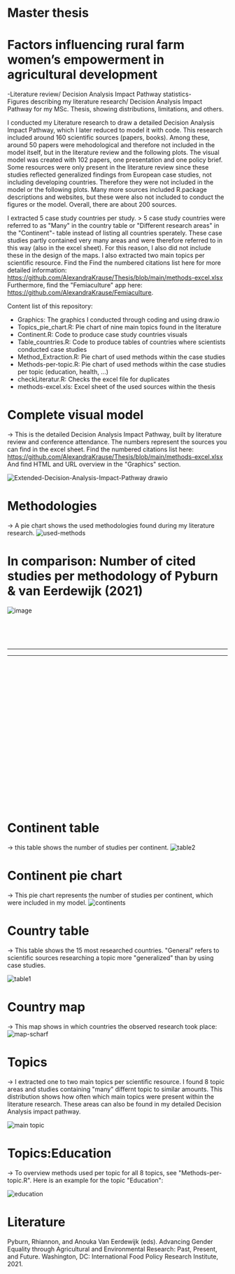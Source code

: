 # Master thesis 
# Factors influencing rural farm women’s empowerment in agricultural development

-Literature review/ Decision Analysis Impact Pathway statistics-
<br>
Figures describing my literature research/ Decision Analysis Impact Pathway for my MSc. Thesis, showing distributions, limitations, and others.

I conducted my Literature research to draw a detailed Decision Analysis Impact Pathway, which I later reduced to model it with code. This research included around 160 scientific sources (papers, books). Among these, around 50 papers were mehodological and therefore not included in the model itself, but in the literature review and the following plots. The visual model was created with 102 papers, one presentation and one policy brief. Some resources were only present in the literature review since these studies reflected generalized findings from European case studies, not including developing countries. Therefore they were not included in the model or the following plots.
Many more sources included R.package descriptions and websites, but these were also not included to conduct the figures or the model. Overall, there are about 200 sources.

I extracted 5 case study countries per study. > 5 case study countries were referred to as "Many" in the country table or "Different research areas" in the "Continent"- table instead of listing all countries sperately. These case studies partly contained very many areas and were therefore referred to in this way (also in the excel sheet). For this reason, I also did not include these in the design of the maps.
I also extracted two main topics per scientific resource.
Find the Find the numbered citations list here for more detailed information: https://github.com/AlexandraKrause/Thesis/blob/main/methods-excel.xlsx
Furthermore, find the "Femiaculture" app here: https://github.com/AlexandraKrause/Femiaculture.

Content list of this repository:
- Graphics: The graphics I conducted through coding and using draw.io
- Topics_pie_chart.R: Pie chart of nine main topics found in the literature
- Continent.R: Code to produce case study countries visuals
- Table_countries.R: Code to produce tables of countries where scientists conducted case studies
- Method_Extraction.R: Pie chart of used methods within the case studies
- Methods-per-topic.R: Pie chart of used methods within the case studies per topic (education, health, ...)
- checkLiteratur.R: Checks the excel file for duplicates
- methods-excel.xls: Excel sheet of the used sources within the thesis

# Complete visual model
-> This is the detailed Decision Analysis Impact Pathway, built by literature review and conference attendance. The numbers represent the sources you can find in the excel sheet. Find the numbered citations list here:
https://github.com/AlexandraKrause/Thesis/blob/main/methods-excel.xlsx
And find HTML and URL overview in the "Graphics" section.

![Extended-Decision-Analysis-Impact-Pathway drawio](https://user-images.githubusercontent.com/82711784/177217685-211bb653-c3b5-46d8-abf8-cf0dbfca419e.png)

# Methodologies
-> A pie chart shows the used methodologies found during my literature research.
![used-methods](https://user-images.githubusercontent.com/82711784/185979197-9a1661b6-7b7f-4dfa-9c55-299e1e268379.png)


# In comparison: Number of cited studies per methodology of Pyburn & van Eerdewijk (2021)
![image](https://user-images.githubusercontent.com/82711784/175346910-5405ef3a-2247-415b-b697-2b3788c41ba2.png)

<br><br><br>
<hr><hr>
<br><br><br><br><br><br><br><br><br><br><br><br><br><br><br><br><br><br><br>



# Continent table
-> this table shows the  number of studies per continent.
![table2](https://user-images.githubusercontent.com/82711784/186690970-7885a0f3-ee04-4107-bda7-bcf0df293cd7.png)



# Continent pie chart
-> This pie chart represents the number of studies per continent, which were included in my model.
![continents](https://user-images.githubusercontent.com/82711784/185958037-0532fa1b-15f6-4f91-9b0d-2f5fd16c5ec4.png)


# Country table
-> This table shows the 15 most researched countries. "General" refers to scientific sources researching a topic more "generalized" than by using case studies.

![table1](https://user-images.githubusercontent.com/82711784/186691230-b526d1eb-af3d-428a-bf0d-feebbbb2cccb.png)



# Country map
-> This map shows in which countries the observed research took place:
![map-scharf](https://user-images.githubusercontent.com/82711784/185958123-1b1d44d0-40e8-4b15-9714-a0a2a26a4041.png)


# Topics
-> I extracted one to two main topics per scientific resource. I found 8 topic areas and studies containing "many" differnt topic to similar amounts. This distribution shows how often which main topics were present within the literature research. These areas can also be found in my detailed Decision Analysis impact pathway.

![main topic](https://user-images.githubusercontent.com/82711784/185979294-3758006f-0da5-4874-bddd-cbf52d220f56.png)


# Topics:Education
-> To overview methods used per topic for all 8 topics, see "Methods-per-topic.R". Here is an example for the topic "Education":

![education](https://user-images.githubusercontent.com/82711784/185979328-aa422ca2-e281-41d7-9cc3-bccfcf217d77.png)


# Literature
Pyburn, Rhiannon, and Anouka Van Eerdewijk (eds).
Advancing Gender Equality through Agricultural and Environmental Research: Past,
Present, and Future. Washington, DC: International Food Policy Research Institute,
2021.
